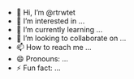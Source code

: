 - 👋 Hi, I’m @rtrwtet
- 👀 I’m interested in ...
- 🌱 I’m currently learning ...
- 💞️ I’m looking to collaborate on ...
- 📫 How to reach me ...
- 😄 Pronouns: ...
- ⚡ Fun fact: ...

<!---
rtrwtet/rtrwtet is a ✨ special ✨ repository because its `README.md` (this file) appears on your GitHub profile.
You can click the Preview link to take a look at your changes.
--->
